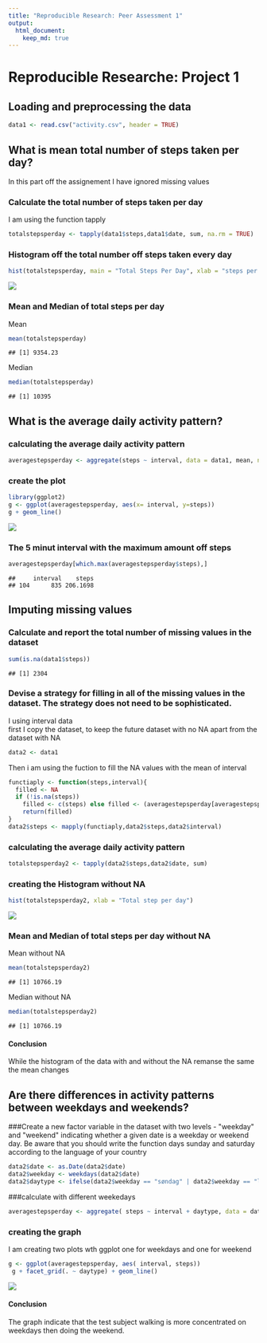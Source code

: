 ```yaml
---
title: "Reproducible Research: Peer Assessment 1"
output: 
  html_document:
    keep_md: true
---
```

# Reproducible Researche: Project 1



## Loading and preprocessing the data

```r
data1 <- read.csv("activity.csv", header = TRUE)
```


## What is mean total number of steps taken per day?
In this part off the assignement I have ignored missing values 

### Calculate the total number of steps taken per day
I am using the function  tapply

```r
totalstepsperday <- tapply(data1$steps,data1$date, sum, na.rm = TRUE)
```

### Histogram off the total number off steps taken every day

```r
hist(totalstepsperday, main = "Total Steps Per Day", xlab = "steps per day")
```

![](PA1_template_files/figure-html/unnamed-chunk-3-1.png)<!-- -->

### Mean and  Median of total steps per day
Mean

```r
mean(totalstepsperday)
```

```
## [1] 9354.23
```

Median

```r
median(totalstepsperday)
```

```
## [1] 10395
```

## What is the average daily activity pattern?

### calculating the average daily activity pattern

```r
averagestepsperday <- aggregate(steps ~ interval, data = data1, mean, na.rm = TRUE)
```

### create the plot

```r
library(ggplot2)
g <- ggplot(averagestepsperday, aes(x= interval, y=steps))
g + geom_line()
```

![](PA1_template_files/figure-html/unnamed-chunk-7-1.png)<!-- -->

### The 5 minut interval with the maximum amount off steps

```r
averagestepsperday[which.max(averagestepsperday$steps),]
```

```
##     interval    steps
## 104      835 206.1698
```


## Imputing missing values
### Calculate and report the total number of missing values in the dataset

```r
sum(is.na(data1$steps))
```

```
## [1] 2304
```

### Devise a strategy for filling in all of the missing values in the dataset. The strategy does not need to be sophisticated.
I using interval data  
first I copy the dataset, to keep the future dataset with no NA apart from the dataset with NA

```r
data2 <- data1
```
Then i am using the fuction to fill the NA values with the mean of interval 

```r
functiaply <- function(steps,interval){
  filled <- NA 
  if (!is.na(steps)) 
    filled <- c(steps) else filled <- (averagestepsperday[averagestepsperday$interval == interval, "steps"])
    return(filled)
}
data2$steps <- mapply(functiaply,data2$steps,data2$interval)  
```

### calculating the average daily activity pattern 

```r
totalstepsperday2 <- tapply(data2$steps,data2$date, sum)
```

### creating the Histogram without NA

```r
hist(totalstepsperday2, xlab = "Total step per day")
```

![](PA1_template_files/figure-html/unnamed-chunk-13-1.png)<!-- -->

### Mean and  Median of total steps per day without NA
Mean without NA

```r
mean(totalstepsperday2)
```

```
## [1] 10766.19
```
Median without NA

```r
median(totalstepsperday2)
```

```
## [1] 10766.19
```

#### Conclusion
While the histogram of the data with and without the NA remanse the same the mean changes 



## Are there differences in activity patterns between weekdays and weekends?

###Create a new factor variable in the dataset with two levels - "weekday" and "weekend" indicating whether a given date is a weekday or weekend day.
Be aware that you should write the function days sunday and saturday according to the language of your country 

```r
data2$date <- as.Date(data2$date)
data2$weekday <- weekdays(data2$date)
data2$daytype <- ifelse(data2$weekday == "søndag" | data2$weekday == "lørdag", "weekend", "weekday")
```

###calculate with different weekedays

```r
averagestepsperday <- aggregate( steps ~ interval + daytype, data = data2, mean)
```

### creating the graph
I am creating two plots wth ggplot one for weekdays and one for weekend

```r
g <- ggplot(averagestepsperday, aes( interval, steps))
 g + facet_grid(. ~ daytype) + geom_line()
```

![](PA1_template_files/figure-html/unnamed-chunk-18-1.png)<!-- -->


#### Conclusion
The graph indicate that the test subject walking is more concentrated on weekdays then doing the weekend.

